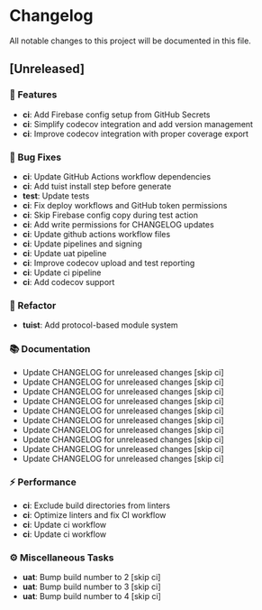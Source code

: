 # Changelog

All notable changes to this project will be documented in this file.

## [Unreleased]

### 🚀 Features

- **ci**: Add Firebase config setup from GitHub Secrets
- **ci**: Simplify codecov integration and add version management
- **ci**: Improve codecov integration with proper coverage export

### 🐛 Bug Fixes

- **ci**: Update GitHub Actions workflow dependencies
- **ci**: Add tuist install step before generate
- **test**: Update tests
- **ci**: Fix deploy workflows and GitHub token permissions
- **ci**: Skip Firebase config copy during test action
- **ci**: Add write permissions for CHANGELOG updates
- **ci**: Update github actions workflow files
- **ci**: Update pipelines and signing
- **ci**: Update uat pipeline
- **ci**: Improve codecov upload and test reporting
- **ci**: Update ci pipeline
- **ci**: Add codecov support

### 🚜 Refactor

- **tuist**: Add protocol-based module system

### 📚 Documentation

- Update CHANGELOG for unreleased changes [skip ci]
- Update CHANGELOG for unreleased changes [skip ci]
- Update CHANGELOG for unreleased changes [skip ci]
- Update CHANGELOG for unreleased changes [skip ci]
- Update CHANGELOG for unreleased changes [skip ci]
- Update CHANGELOG for unreleased changes [skip ci]
- Update CHANGELOG for unreleased changes [skip ci]
- Update CHANGELOG for unreleased changes [skip ci]
- Update CHANGELOG for unreleased changes [skip ci]
- Update CHANGELOG for unreleased changes [skip ci]

### ⚡ Performance

- **ci**: Exclude build directories from linters
- **ci**: Optimize linters and fix CI workflow
- **ci**: Update ci workflow
- **ci**: Update ci workflow

### ⚙️ Miscellaneous Tasks

- **uat**: Bump build number to 2 [skip ci]
- **uat**: Bump build number to 3 [skip ci]
- **uat**: Bump build number to 4 [skip ci]

<!-- generated by git-cliff -->
